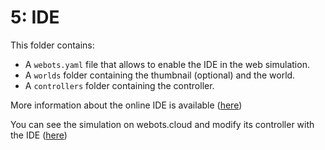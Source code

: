 # 5: IDE
This folder contains:
 - A `webots.yaml` file that allows to enable the IDE in the web simulation.
 - A `worlds` folder containing the thumbnail (optional) and the world.
 - A `controllers` folder containing the controller.

More information about the online IDE is available ([here](https://www.cyberbotics.com/doc/guide/setup-a-webots-project-repository#running-a-simulation))

You can see the simulation on webots.cloud and modify its controller with the IDE ([here](https://webots.cloud/run?version=R2022b&url=https://github.com/cyberbotics/webots-cloud-simulation-demos/blob/main/4_custom_dockerfile/worlds/inverse_kinematics.wbt))
